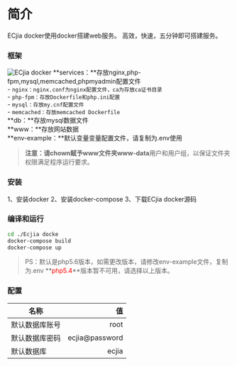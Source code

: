 # 简介
ECjia docker使用docker搭建web服务。
高效，快速，五分钟即可搭建服务。

### 框架
![ECjia docker][1]
**services：**存放nginx,php-fpm,mysql,memcached,phpmyadmin配置文件</br>
    - ```nginx：nginx.conf为nginx配置文件，ca为存放ca证书目录```</br>
    - ```php-fpm：存放Dockerfile和php.ini配置```</br>
    - ```mysql：存放my.cnf配置文件```</br>
    - ```memcached：存放memcached Dockerfile```</br>
**db：**存放mysql数据文件</br>
**www：**存放网站数据</br>
**env-example：**默认变量变量配置文件，请复制为.env使用</br>
> **注意：**请chown赋予www文件夹**www-data**用户和用户组，以保证文件夹权限满足程序运行要求。 

### 安装
1、安装docker
2、安装docker-compose
3、下载ECjia docker源码

### 编译和运行
```bash
cd ./Ecjia docke
docker-compose build
docker-compose up
```
>PS：默认是php5.6版本，如需更改版本，请修改env-example文件，复制为.env
>**<font color=red>php5.4</font>**版本暂不可用，请选择以上版本。

### 配置
|名称        | 值   |
| --------   | -----:  |
| 默认数据库账号     | root |
| 默认数据库密码        |   ecjia@password   |
| 默认数据库        |    ecjia    |


  [1]: http://backup-1251457607.cossh.myqcloud.com/1.png